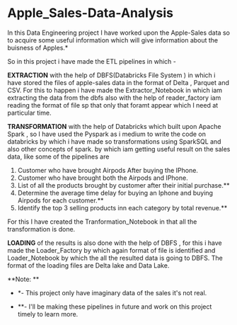 # Apple_Sales-Data-Analysis

In this Data Engineering project I have worked upon the Apple-Sales data so to acquire some useful information which will give information about the buisness of Apples.*

So in this project i have made the ETL pipelines in which -

**EXTRACTION** with the help of DBFS(Databricks File System  ) in which i have stored the files of apple-sales data in the format of Delta , Parquet and CSV.
For this to happen i have made the Extractor_Notebook in which iam extracting the data from the dbfs also with the help of reader_factory iam reading the format of file sp that only that foramt appear which
I need at particular time.

**TRANSFORMATION** with the help of Databricks which built upon Apache Spark , so I have used the Pyspark as i medium to write the code on databricks by which i have made so transformations using SparkSQL and also other concepts of spark. 
by which iam getting useful result on the sales data, like some of the pipelines are

1) Customer who have brought Airpods After buying the IPhone.
2) Customer who have brought both the Airpods and IPhone.
3) List of all the products brought by customer after their initial purchase.**
4) Determine the average time delay for buying an Iphone and buying Airpods for each customer.**
5) Identify the top 3 selling products inn each category by total revenue.**

For this I have created the Tranformation_Notebook in that all the transformation is done.


**LOADING** of the results is also done with the help of DBFS , for this i have made the Loader_Factory by which again format of file is identified and Loader_Notebook by which the all the resulted data is going to DBFS. 
The format of the loading files are Delta lake and Data Lake. 


**Note: **
*  *- This project only have imaginary data of the sales it's not real.

* **- I'll be making these pipelines in future and work on this project timely to learn more.


